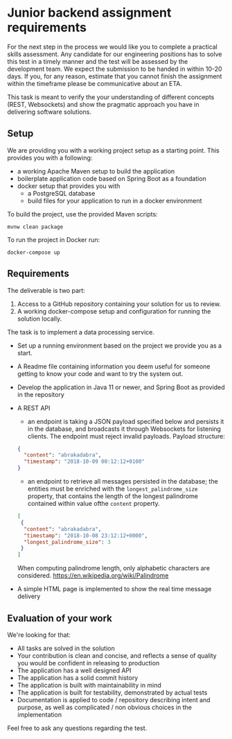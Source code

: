 Junior backend assignment requirements
======================================

For the next step in the process we would like you to complete a practical skills 
assessment. Any candidate for our engineering positions has to solve this 
test in a timely manner and the test will be assessed by the development team. 
We expect the submission to be handed in within 10-20 days. If you, for any reason, 
estimate that you cannot finish the assignment within the timeframe please be 
communicative about an ETA.

This task is meant to verify the your understanding of different concepts 
(REST, Websockets) and show the pragmatic approach you have in delivering 
software solutions. 

## Setup

We are providing you with a working project setup as a starting point. This provides 
you with a following:
* a working Apache Maven setup to build the application 
* boilerplate application code based on Spring Boot as a foundation
* docker setup that provides you with 
	* a PostgreSQL database 
	* build files for your application to run in a docker environment
	
To build the project, use the provided Maven scripts:
```
mvnw clean package
```
To run the project in Docker run:
```
docker-compose up
```

## Requirements

The deliverable is two part:
1. Access to a GitHub repository containing your solution for us to review.
2. A working docker-compose setup and configuration for running the solution locally.

The task is to implement a data processing service.

* Set up a running environment based on the project we provide you as a start.
* A Readme file containing information you deem useful for someone getting to know 
your code and want to try the system out.
* Develop the application in Java 11 or newer, and Spring Boot as provided in the 
repository
* A REST API
	* an endpoint is taking a JSON payload specified below and 
	persists it in the database, and broadcasts it through Websockets for listening 
	clients. The endpoint must reject invalid payloads.
	Payload structure:
    ```json
    {
      "content": "abrakadabra",
      "timestamp": "2018-10-09 00:12:12+0100"
    }
    ```
	* an endpoint to retrieve all messages persisted in the database; the entities
	must be enriched with the `longest_palindrome_size` property, that contains
	the length of the longest palindrome contained within value ofthe `content` 
	property.
	```json
    [
     {   
      "content": "abrakadabra",
      "timestamp": "2018-10-08 23:12:12+0000",
      "longest_palindrome_size": 3
     }
    ]
    ```
    When computing palindrome length, only alphabetic characters are considered.
    https://en.wikipedia.org/wiki/Palindrome
    
* A simple HTML page is implemented to show the real time message delivery
 


## Evaluation of your work
 
We're looking for that:
* All tasks are solved in the solution
* Your contribution is clean and concise, and reflects a sense of quality you would be confident in releasing to production
* The application has a well designed API
* The application has a solid commit history
* The application is built with maintainability in mind
* The application is built for testability, demonstrated by actual tests
* Documentation is applied to code / repository describing intent and purpose, as well as complicated / non obvious choices in the implementation

Feel free to ask any questions regarding the test. 
